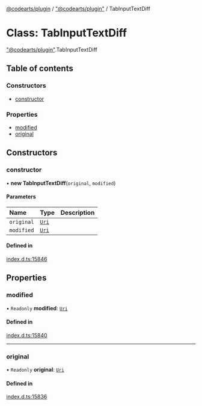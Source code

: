 [@codearts/plugin](../README.md) / ["@codearts/plugin"](../modules/_codearts_plugin_.md) / TabInputTextDiff

# Class: TabInputTextDiff

["@codearts/plugin"](../modules/_codearts_plugin_.md).TabInputTextDiff

## Table of contents

### Constructors

- [constructor](codearts_plugin_.TabInputTextDiff.md#constructor)

### Properties

- [modified](codearts_plugin_.TabInputTextDiff.md#modified)
- [original](codearts_plugin_.TabInputTextDiff.md#original)

## Constructors

### constructor

• **new TabInputTextDiff**(`original`, `modified`)

#### Parameters

| Name | Type | Description |
| :------ | :------ | :------ |
| `original` | [`Uri`](codearts_plugin_.Uri.md) |  |
| `modified` | [`Uri`](codearts_plugin_.Uri.md) |  |

#### Defined in

[index.d.ts:15846](https://github.com/huaweicloud/cloudide-plugin-api/blob/03c74e5/index.d.ts#L15846)

## Properties

### modified

• `Readonly` **modified**: [`Uri`](codearts_plugin_.Uri.md)

#### Defined in

[index.d.ts:15840](https://github.com/huaweicloud/cloudide-plugin-api/blob/03c74e5/index.d.ts#L15840)

___

### original

• `Readonly` **original**: [`Uri`](codearts_plugin_.Uri.md)

#### Defined in

[index.d.ts:15836](https://github.com/huaweicloud/cloudide-plugin-api/blob/03c74e5/index.d.ts#L15836)

